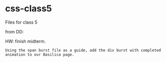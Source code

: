 # css-class5

Files for class 5



from DD:

HW: finish midterm.

    Using the span burst file as a guide, add the div burst with completed animation to our Basilica page.

